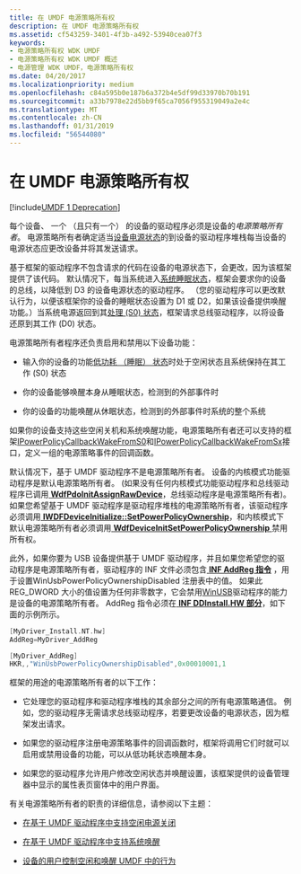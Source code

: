 ```yaml
---
title: 在 UMDF 电源策略所有权
description: 在 UMDF 电源策略所有权
ms.assetid: cf543259-3401-4f3b-a492-53940cea07f3
keywords:
- 电源策略所有权 WDK UMDF
- 电源策略所有权 WDK UMDF 概述
- 电源管理 WDK UMDF，电源策略所有权
ms.date: 04/20/2017
ms.localizationpriority: medium
ms.openlocfilehash: c84a595b0e187b6a372b4e5df99d33970b70b191
ms.sourcegitcommit: a33b7978e22d5bb9f65ca7056f955319049a2e4c
ms.translationtype: MT
ms.contentlocale: zh-CN
ms.lasthandoff: 01/31/2019
ms.locfileid: "56544080"
---
```

# <a name="power-policy-ownership-in-umdf"></a>在 UMDF 电源策略所有权


[!include[UMDF 1 Deprecation](../umdf-1-deprecation.md)]

每个设备、 一个 （且只有一个） 的设备的驱动程序必须是设备的*电源策略所有者*。 电源策略所有者确定适当[设备电源状态](https://msdn.microsoft.com/library/windows/hardware/ff543162)的到设备的驱动程序堆栈每当设备的电源状态应更改设备并将其发送请求。

基于框架的驱动程序不包含请求的代码在设备的电源状态下，会更改，因为该框架提供了该代码。 默认情况下，每当系统进入[系统睡眠状态](https://msdn.microsoft.com/library/windows/hardware/ff564575)，框架会要求你的设备的总线，以降低到 D3 的设备电源状态的驱动程序。 （您的驱动程序可以更改默认行为，以便该框架你的设备的睡眠状态设置为 D1 或 D2，如果该设备提供唤醒功能。）当系统电源返回到其[处理 (S0) 状态](https://msdn.microsoft.com/library/windows/hardware/ff564591)，框架请求总线驱动程序，以将设备还原到其工作 (D0) 状态。

电源策略所有者程序还负责启用和禁用以下设备功能：

-   输入你的设备的功能[低功耗 （睡眠） 状态](https://msdn.microsoft.com/library/windows/hardware/ff543186)时处于空闲状态且系统保持在其工作 (S0) 状态

-   你的设备能够唤醒本身从睡眠状态，检测到的外部事件时

-   你的设备的功能唤醒从休眠状态，检测到的外部事件时系统的整个系统

如果你的设备支持这些空闲关机和系统唤醒功能，电源策略所有者还可以支持的框架[IPowerPolicyCallbackWakeFromS0](https://msdn.microsoft.com/library/windows/hardware/ff556815)和[IPowerPolicyCallbackWakeFromSx](https://msdn.microsoft.com/library/windows/hardware/ff556825)接口，定义一组的电源策略事件的回调函数。

默认情况下，基于 UMDF 驱动程序不是电源策略所有者。 设备的内核模式功能驱动程序是默认电源策略所有者。 (如果没有任何内核模式功能驱动程序和总线驱动程序已调用[ **WdfPdoInitAssignRawDevice**](https://msdn.microsoft.com/library/windows/hardware/ff548802)，总线驱动程序是电源策略所有者)。 如果您希望基于 UMDF 驱动程序是驱动程序堆栈的电源策略所有者，该驱动程序必须调用[ **IWDFDeviceInitialize::SetPowerPolicyOwnership**](https://msdn.microsoft.com/library/windows/hardware/ff557001)，和内核模式下默认电源策略所有者必须调用[ **WdfDeviceInitSetPowerPolicyOwnership** ](https://msdn.microsoft.com/library/windows/hardware/ff546776)禁用所有权。

此外，如果你要为 USB 设备提供基于 UMDF 驱动程序，并且如果您希望您的驱动程序是电源策略所有者，驱动程序的 INF 文件必须包含[ **INF AddReg 指令**](https://msdn.microsoft.com/library/windows/hardware/ff546320) ，用于设置WinUsbPowerPolicyOwnershipDisabled 注册表中的值。 如果此 REG\_DWORD 大小的值设置为任何非零数字，它会禁用[WinUSB](https://msdn.microsoft.com/library/windows/hardware/ff540196)驱动程序的能力是设备的电源策略所有者。 AddReg 指令必须在[ **INF DDInstall.HW 部分**](https://msdn.microsoft.com/library/windows/hardware/ff547330)，如下面的示例所示。

```cpp
[MyDriver_Install.NT.hw]
AddReg=MyDriver_AddReg

[MyDriver_AddReg]
HKR,,"WinUsbPowerPolicyOwnershipDisabled",0x00010001,1
```

框架的用途的电源策略所有者的以下工作：

-   它处理您的驱动程序和驱动程序堆栈的其余部分之间的所有电源策略通信。 例如，您的驱动程序无需请求总线驱动程序，若要更改设备的电源状态，因为框架发出请求。

-   如果您的驱动程序注册电源策略事件的回调函数时，框架将调用它们时就可以启用或禁用设备的功能，可以从低功耗状态唤醒本身。

-   如果您的驱动程序允许用户修改空闲状态并唤醒设置，该框架提供的设备管理器中显示的属性表页窗体中的用户界面。

有关电源策略所有者的职责的详细信息，请参阅以下主题：

-   [在基于 UMDF 驱动程序中支持空闲电源关闭](supporting-idle-power-down-in-umdf-drivers.md)

-   [在基于 UMDF 驱动程序中支持系统唤醒](supporting-system-wake-up-in-umdf-drivers.md)

-   [设备的用户控制空闲和唤醒 UMDF 中的行为](user-control-of-device-idle-and-wake-behavior-in-umdf.md)

 

 





